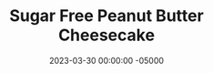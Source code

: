 ---
layout: post
title:  "Sugar Free Peanut Butter Cheesecake"
date:   2023-03-30 00:00:00 -05000
categories: 
- Recipes
- Protein Powder
permalink: /recipes/cheesecake
image: /assets/Food/Protein Powder/Cheesecake/cheesecake-cover.jpg
ing: cheesecake-ing
facts: cheesecake-facts
section1: 
start2: 
section2: 
start3: 
section3: 
start4: 
section4: 
start5: 
section5: 
Prep: 15
Rest: 
Cook: 25
Source1: https://www.youtube.com/watch?v=l7RAaLZZDZI
Source2: https://www.youtube.com/watch?v=gCAhezVD5ts
whisk: https://s.samsungfood.com/Rxm7M
tags: 
- peanut butter
- pb2
- peanut flour
- banana
- cottage cheese
- yogurt
- protein
- pie
- crust
- cake
- chocolate chip
Description: This peanut butter cheesecake is a great gluten free and high protein dessert option. It as work as a protein bar too, as it even has more than 10 of protein per 100 calories. Fold in some chocolate chips or serve with some peanut butter and berries to mix it up.  This cheesecake doesn't have a crust, but if you want one, see my <a href="peanut-butter-pie">Peanut Butter Banana Pie</a> for a standard pie crust, or my <a href="pumpkin-pie">Perfect Protein Packed Pumpkin Pie</a> for a high protein pie crust
Instructions: 
- Mix ingredients together in a bowl or food processor until smooth - whipped fat free cottage cheese, banana, PB2, cornstarch, vanilla, and sweetener<br><br>

- Line an 8” pie pan with parchment paper and spray. Pour in the mixture and even out. Optionally top with chocolate chips (2 tbsp, 30 g)<br><br>

- Bake for about 25-30 minutes at 350F. The center should lightly jiggle when the side of the pan is tapped. If it jiggles too much, continue to bake for an additional few minutes<br><br>
- <center><img src="/assets/Food/Protein Powder/Cheesecake/cheesecake-3.jpg" alt="" class="instruction-image"></center><br>

- Place the pan in the fridge overnight. Cut into pieces. Flash freeze, and store slices in a ziploc bag in the freezer<br><br>

- Can serve with a side of berries and topped with melted peanut butter
---